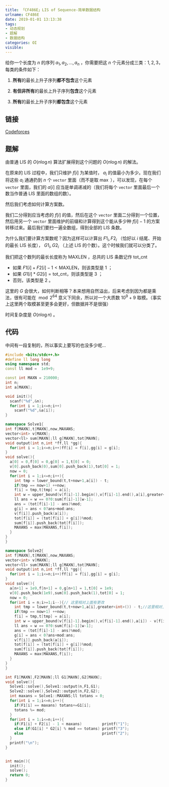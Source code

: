 ```yaml
---
title: 「CF486E」LIS of Sequence-简单数据结构
urlname: CF486E
date: 2019-01-01 13:13:38
tags:
- 动态规划
- 题解
- 数据结构
categories: OI
visible:
---
```


给你一个长度为 $n$ 的序列 $a_1,a_2,...,a_n$ ，你需要把这 $n$ 个元素分成三类：$1,2,3$，每类的条件如下：

1. **所有**的最长上升子序列**都不包含**这个元素

2. **有但非所有**的最长上升子序列**包含**这个元素

3. **所有**的最长上升子序列**都包含**这个元素

<!-- more -->

## 链接

[Codeforces](http://codeforces.com/problemset/problem/486/E)

## 题解

由普通 $\text{LIS}$ 的 $O(n \log n)$ 算法扩展得到这个问题的 $O(n \log n)$ 的解法。

在原来的 LIS 过程中，我们只维护 $f[i]$ 为某值时， $a_i$ 的值最小为多少。现在我们将这些 $a_i$ 通通扔到 $n$ 个 `vector` 里面（而不是取 $\max$ ），可以发现，在每个 `vector` 里面，我们的 $a[i]$ 应当是单调递减的（我们将每个 `vector` 里面最后一个数当作普通 LIS 里面的数组的数）。

然后我们考虑如何计算方案数。

我们二分得到应当考虑的 $f[i]$ 的值，然后在这个 `vector` 里面二分得到一个位置，然后用另一个 `vector` 里面维护的前缀和计算得到这个能从多少种 $f[i]-1$ 的方案转移过来。最后我们要扫一遍全数组，得到全部的 LIS 条数。

为什么我们要计算方案数呢？因为这样可以计算出 $F1_i,F2_i$ （恰好以 $i$ 结尾、开始的最长 LIS 长度）， $G1_i,G2_i$ （上述 LIS 的个数）。这个时候我们就可以分类了。

我们把这个数列的最长长度称为 $\mathrm{MAXLEN}$ ，总共的 LIS 条数记作 $\mathrm{tot\_cnt}$

+ 如果 $F1[i] + F2[i] - 1 < \mathrm{MAXLEN}$，则该类型是 $1$ ；
+ 如果 $G1[i] * G2[i]  = \mathrm{tot\_cnt}$，则该类型是 $3$ ；
+ 否则，该类型是 $2$ 。

这里的 $G$ 会很大，如何判断相等？本来想用自然溢出，后来考虑到因为都是乘法，很有可能在 $\bmod 2^{64}$ 意义下同余，所以对一个大质数 $10^9+9$ 取模。（事实上这里两个取模甚至更多会更好，但数据并不是很强） 

时间复杂度是 $O(n \log n)$ 。

## 代码

中间有一段复制的，所以事实上要写的也没多少呢...


```cpp
#include <bits/stdc++.h>
#define ll long long
using namespace std;
const ll mod =  1e9+9;

const int MAXN = 210000;
int n;
int a[MAXN];

void init(){
  scanf("%d",&n);
  for(int i = 1;i<=n;i++)
    scanf("%d",&a[i]);
}

namespace Solve1{
int f[MAXN],t[MAXN],now,MAXANS;
vector<int> v[MAXN];
vector<ll> sum[MAXN];ll g[MAXN],tot[MAXN];
void output(int n,int *ff,ll *gg){
  for(int i = 1;i<=n;i++)ff[i] = f[i],gg[i] = g[i];
}
void solve(){
  a[0] = 0,f[0] = 0,g[0] = 1,t[0] = 0;
  v[0].push_back(0),sum[0].push_back(1),tot[0] = 1;
  now = 0;
  for(int i = 1;i<=n;i++){
    int tmp = lower_bound(t,t+now+1,a[i]) - t;
    if(tmp == now+1) ++now;
    f[i] = tmp,t[tmp] = a[i];
    int w = upper_bound(v[f[i]-1].begin(),v[f[i]-1].end(),a[i],greater<int>()) - v[f[i]-1].begin();
    ll ans = w == 0?0:sum[f[i]-1][w-1];
    ans = (tot[f[i]-1] - ans)%mod;
    g[i] = ans < 0?ans+mod:ans;
    v[f[i]].push_back(a[i]);
    tot[f[i]] = (tot[f[i]] + g[i])%mod;
    sum[f[i]].push_back(tot[f[i]]);
    MAXANS = max(MAXANS,f[i]);
  }
}
}

namespace Solve2{
int f[MAXN],t[MAXN],now,MAXANS;
vector<int> v[MAXN];
vector<ll> sum[MAXN];ll g[MAXN],tot[MAXN];
void output(int n,int *ff,ll *gg){
  for(int i = 1;i<=n;i++)ff[i] = f[i],gg[i] = g[i];
}
void solve(){
  a[n+1] = 1e9,f[n+1] = 0,g[n+1] = 1,t[0] = 1e9;
  v[0].push_back(1e9),sum[0].push_back(1),tot[0] = 1;
  now = 0;
  for(int i = n;i>=1;i--){// 这里相对上面有更改
    int tmp = lower_bound(t,t+now+1,a[i],greater<int>()) - t;//这里相对上面有更改
    if(tmp == now+1) ++now;
    f[i] = tmp,t[tmp] = a[i];
    int w = upper_bound(v[f[i]-1].begin(),v[f[i]-1].end(),a[i]) - v[f[i]-1].begin();//这里相对上面有更改
    ll ans = w == 0?0:sum[f[i]-1][w-1];
    ans = (tot[f[i]-1] - ans)%mod;
    g[i] = ans < 0?ans+mod:ans;
    v[f[i]].push_back(a[i]);
    tot[f[i]] = (tot[f[i]] + g[i])%mod;
    sum[f[i]].push_back(tot[f[i]]);
    MAXANS = max(MAXANS,f[i]);
  }
}
}

int F1[MAXN],F2[MAXN];ll G1[MAXN],G2[MAXN];
void solve(){
  Solve1::solve(),Solve1::output(n,F1,G1);
  Solve2::solve(),Solve2::output(n,F2,G2);
  int maxans = Solve1::MAXANS;ll totans = 0;
  for(int i = 1;i<=n;i++){
    if(F1[i] == maxans) totans+=G1[i];
    totans %= mod;
  }
  for(int i = 1;i<=n;i++){
    if(F1[i] + F2[i] - 1 < maxans)         printf("1");
    else if(G1[i] * G2[i] % mod == totans) printf("3");
    else                                   printf("2");
  }
  printf("\n");
}


int main(){
  init();
  solve();
  return 0;
}
```

